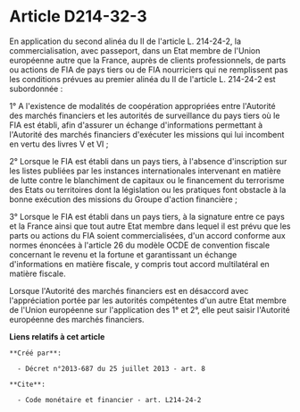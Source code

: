 # Article D214-32-3

En application du second alinéa du II de l'article L. 214-24-2, la commercialisation, avec passeport, dans un Etat membre de
l'Union européenne autre que la France, auprès de clients professionnels, de parts ou actions de FIA de pays tiers ou de FIA
nourriciers qui ne remplissent pas les conditions prévues au premier alinéa du II de l'article L. 214-24-2 est subordonnée : 

1° A l'existence de modalités de coopération appropriées entre l'Autorité des marchés financiers et les autorités de
surveillance du pays tiers où le FIA est établi, afin d'assurer un échange d'informations permettant à l'Autorité des marchés
financiers d'exécuter les missions qui lui incombent en vertu des livres V et VI ; 

2° Lorsque le FIA est établi dans un pays tiers, à l'absence d'inscription sur les listes publiées par les instances
internationales intervenant en matière de lutte contre le blanchiment de capitaux ou le financement du terrorisme des Etats
ou territoires dont la législation ou les pratiques font obstacle à la bonne exécution des missions du Groupe d'action
financière ; 

3° Lorsque le FIA est établi dans un pays tiers, à la signature entre ce pays et la France ainsi que tout autre Etat membre
dans lequel il est prévu que les parts ou actions du FIA soient commercialisées, d'un accord conforme aux normes énoncées à
l'article 26 du modèle OCDE de convention fiscale concernant le revenu et la fortune et garantissant un échange
d'informations en matière fiscale, y compris tout accord multilatéral en matière fiscale. 

Lorsque l'Autorité des marchés financiers est en désaccord avec l'appréciation portée par les autorités compétentes d'un
autre Etat membre de l'Union européenne sur l'application des 1° et 2°, elle peut saisir l'Autorité européenne des marchés
financiers.

**Liens relatifs à cet article**

	**Créé par**:

	  - Décret n°2013-687 du 25 juillet 2013 - art. 8

	**Cite**:

	  - Code monétaire et financier - art. L214-24-2
